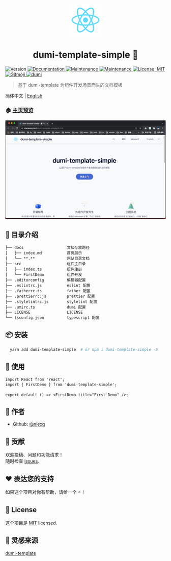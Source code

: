 <p align="center">
  <a href="https://niexq.github.io/dumi-template-simple">
    <img width="100" src="https://raw.githubusercontent.com/niexq/picbed/main/picgo/react-logo.png">
  </a>
</p>

<h1 align="center">dumi-template-simple 👋</h1>
<p>
  <img alt="Version" src="https://img.shields.io/npm/v/dumi-template-simple.svg" />
  <a href="https://github.com/niexq/dumi-template-simple#readme" target="_blank">
    <img alt="Documentation" src="https://img.shields.io/badge/documentation-yes-brightgreen.svg" />
  </a>
  <a href="https://github.com/niexq/dumi-template-simple/graphs/commit-activity" target="_blank">
    <img alt="Maintenance" src="https://img.shields.io/badge/Maintained%3F-yes-green.svg" />
  </a>
  <a href="https://standardjs.com" target="_blank">
    <img alt="Maintenance" src="https://img.shields.io/badge/code_style-standard-brightgreen.svg" />
  </a>
  <a href="https://github.com/niexq/dumi-template-simple/blob/main/LICENSE" target="_blank">
    <img alt="License: MIT" src="https://img.shields.io/github/license/niexq/dumi-template-simple" />
  </a>
  <a href="https://gitmoji.dev">
    <img src="https://img.shields.io/badge/gitmoji-%20😜%20😍-FFDD67.svg?style=flat-square" alt="Gitmoji">
  </a>
  <a href="https://github.com/umijs/dumi">
    <img src="https://img.shields.io/badge/docs%20by-dumi-blue" alt="dumi">
  </a>
</p>

> 基于 dumi-template 为组件开发场景而生的文档模板

简体中文 | [English](./README.en-US.md)

### 🏠 [主页预览](https://niexq.github.io/dumi-template-simple)

![](https://raw.githubusercontent.com/niexq/picbed/main/picgo/dumi-template-simple.gif)

## 📒 目录介绍

```
├── docs                   文档存放路径
│   ├── index.md           首页展示
│   └── **.**              网站目录文档
├── src                    组件主目录
│   ├── index.ts           组件注册
│   └── FirstDemo          组件开发
├── .editorconfig          编辑器配置
├── .eslintrc.js           eslint 配置
├── .fatherrc.ts           father 配置
├── .prettierrc.js         prettier 配置
├── .stylelintrc.js        stylelint 配置
├── .umirc.ts              dumi 配置
├── LICENSE                LICENSE
└── tsconfig.json          typescript 配置
```

## 📦 安装

```bash
  yarn add dumi-template-simple  # or npm i dumi-template-simple -S
```

## 🔨 使用

```tsx | pure
import React from 'react';
import { FirstDemo } from 'dumi-template-simple';

export default () => <FirstDemo title="First Demo" />;
```

## 🦧 作者

- Github: [@niexq](https://github.com/niexq)

## 🤝 贡献

欢迎投稿、问题和功能请求！<br />随时检查 [issues](https://github.com/niexq/dumi-template-simple/issues).

## ❤️ 表达您的支持

如果这个项目对你有帮助，请给一个 ⭐️！

## 📝 License

这个项目是 [MIT](https://github.com/niexq/dumi-template-simple/blob/main/LICENSE) licensed.

## 🐳 灵感来源

[dumi-template](https://github.com/umijs/dumi-template)
